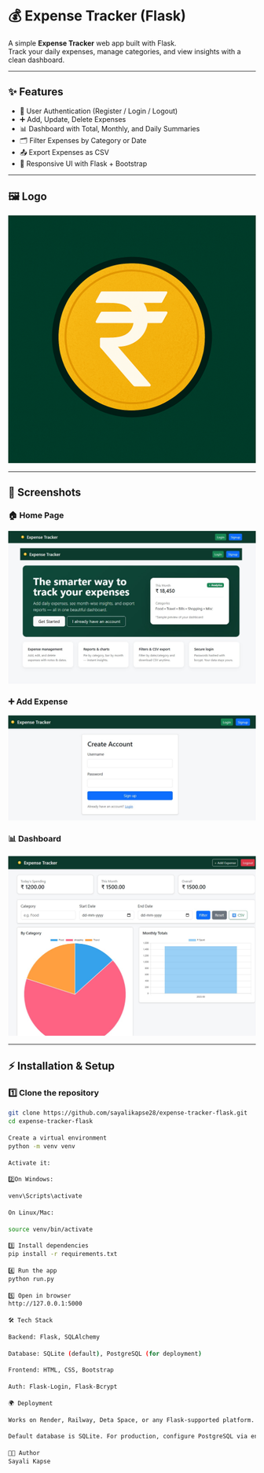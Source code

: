 # 💰 Expense Tracker (Flask)

A simple **Expense Tracker** web app built with Flask.  
Track your daily expenses, manage categories, and view insights with a clean dashboard.

---

## ✨ Features
- 🔐 User Authentication (Register / Login / Logout)  
- ➕ Add, Update, Delete Expenses  
- 📊 Dashboard with Total, Monthly, and Daily Summaries  
- 🗂️ Filter Expenses by Category or Date  
- 📤 Export Expenses as CSV  
- 📱 Responsive UI with Flask + Bootstrap  

---

## 🖼️ Logo
![Logo](static/images/logo.png)

---

## 🚀 Screenshots

### 🏠 Home Page
![Home Page](static/images/output%201.jpg)

### ➕ Add Expense
![Add Expense](static/images/output%202.jpg)

### 📊 Dashboard
![Dashboard](static/images/output%203.jpg)

---

## ⚡ Installation & Setup

### 1️⃣ Clone the repository
```bash
git clone https://github.com/sayalikapse28/expense-tracker-flask.git
cd expense-tracker-flask

Create a virtual environment
python -m venv venv

Activate it:

2️⃣On Windows:

venv\Scripts\activate

On Linux/Mac:

source venv/bin/activate

3️⃣ Install dependencies
pip install -r requirements.txt

4️⃣ Run the app
python run.py

5️⃣ Open in browser
http://127.0.0.1:5000

🛠️ Tech Stack

Backend: Flask, SQLAlchemy

Database: SQLite (default), PostgreSQL (for deployment)

Frontend: HTML, CSS, Bootstrap

Auth: Flask-Login, Flask-Bcrypt

🌍 Deployment

Works on Render, Railway, Deta Space, or any Flask-supported platform.

Default database is SQLite. For production, configure PostgreSQL via environment variables.

👩‍💻 Author
Sayali Kapse



